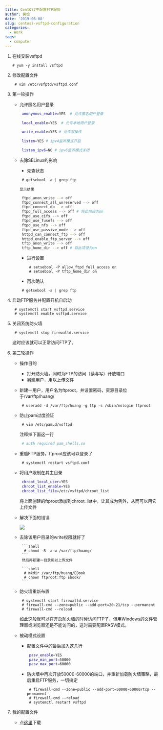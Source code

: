```yaml
---
title: CentOS7中配置FTP服务
author: 黄俭
date: '2019-06-08'
slug: centos7-vsftpd-configuration
categories:
  - Work
tags:
  - computer
---
```

1. 在线安装vsftpd

    ```shell
    # yum -y install vsftpd
    ```

1. 修改配置文件

     ```shell
      # vim /etc/vsfptd/vsftpd.conf
     ```
   
1. 第一轮操作
    - 允许匿名用户登录
    
        ```bash
         anonymous_enable=YES  # 允许匿名用户登录
         
         local_enable=YES  # 允许本地用户登录
         
         write_enable=YES # 允许写操作
         
         listen=YES # ipv4监听模式开启
         
         listen_ipv6=NO # ipv6监听模式关闭
        ```
    - 去除SELinux的影响
       - 先查状态
       
        ```shell
         # getsebool -a | grep ftp
        ```
          显示结果
        
        ```bash
         ftpd_anon_write --> off
         ftpd_connect_all_unreserved --> off
         ftpd_connect_db --> off
         ftpd_full_access --> off # 将此项设为on
         ftpd_use_cifs --> off
         ftpd_use_fusefs --> off
         ftpd_use_nfs --> off
         ftpd_use_passive_mode --> off
         httpd_can_connect_ftp --> off
         httpd_enable_ftp_server --> off
         tftp_anon_write --> off
         tftp_home_dir --> off # 将此项设为on
        ```
      - 进行设置
      
         ```shell
          # setsebool -P allow_ftpd_full_access on
          # setsebool -P tftp_home_dir on
         ```
      - 再次确认
      
      ```shell
       # getsebool -a | grep ftp
      ```
        
1. 启动FTP服务并配置开机自启动

    ```shell
     # systemctl start vsftpd.service
     # systemctl enable vsftpd.service
    ```
1. 关闭系统防火墙

    ```shell
     # systemctl stop firewalld.service
    ```
    这时应该就可以正常访问FTP了。
    
1. 第二轮操作
    - 操作目的
       - 打开防火墙，同时为FTP的访问（读与写）开放端口
       - 另建用户，用以上传文件
    - 新建一用户，用户名为ftproot，并设置密码，资源目录位于/var/ftp/huang/
       
       ```shell
        # useradd -d /var/ftp/huang -g ftp -s /sbin/nologin ftproot
       ```
    - 防止pam过度验证
    
       ```shell
        # vim /etc/pam.d/vsftpd
       ```
       注释掉下面这一行
      
       ```bash
        # auth required pam_shells.so
       ```
    - 重启FTP服务，ftproot应该可以登录了
    
      ```shell
       # systemctl restart vsftpd.conf
      ```
    - 将用户限制在其主目录
       
       ```bash
        chroot_local_user=YES
        chroot_list_enable=YES
        chroot_list_file=/etc/vsftpd/chroot_list
      ```
      将上面创建的ftproot添加到chroot_list中，让其成为例外，从而可以用它上传文件
      
    - 解决下面的错误
    
       ![](/post/2019-06-08-centos7-vsftpd-configuration_files/chroot_ftp_500_error.png)
       
    - 去除该用户目录的write权限就好了
        
           ```shell
            # chmod -R  a-w /var/ftp/huang/
           ```
           然后再新建一目录用以上传文件
           
           ```shell
            # mkdir /var/ftp/huang/EBook
            # chown ftproot:ftp Ebook/
           ```
    - 防火墙重新布置
    
       ```shell
        # systemctl start firewalld.service
        # firewall-cmd --zone=public --add-port=20-21/tcp --permanent
        # firewall-cmd --reload
       ```
       如此这般就可以在开启防火墙的时候访问FTP了，但用Windows的文件管理器或浏览器还是不能访问的，这时需要配置PASV模式。
       
    - 被动模式设置
       - 配置文件中的最后加入这几行
       
          ```bash
           pasv_enable=YES
           pasv_min_port=50000
           pasv_max_port=60000
          ```
       - 防火墙中再次开放50000-60000的端口，并重新加载防火墙策略，最后重启FTP服务，一切搞定
       
          ```shell
           # firewall-cmd --zone=public --add-port=50000-60000/tcp --permanent
           # firewall-cmd --reload
           # systemctl restart vsftpd
          ```
          
1. 我的配置文件
    - 点[这里](/post/2019-06-08-centos7-vsftpd-configuration_files/vsftpd.conf)下载